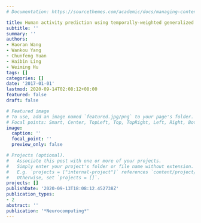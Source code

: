 ```yaml
---
# Documentation: https://sourcethemes.com/academic/docs/managing-content/

title: Human activity prediction using temporally-weighted generalized time warping
subtitle: ''
summary: ''
authors:
- Haoran Wang
- Wankou Yang
- Chunfeng Yuan
- Haibin Ling
- Weiming Hu
tags: []
categories: []
date: '2017-01-01'
lastmod: 2020-09-14T02:08:12+08:00
featured: false
draft: false

# Featured image
# To use, add an image named `featured.jpg/png` to your page's folder.
# Focal points: Smart, Center, TopLeft, Top, TopRight, Left, Right, BottomLeft, Bottom, BottomRight.
image:
  caption: ''
  focal_point: ''
  preview_only: false

# Projects (optional).
#   Associate this post with one or more of your projects.
#   Simply enter your project's folder or file name without extension.
#   E.g. `projects = ["internal-project"]` references `content/project/deep-learning/index.md`.
#   Otherwise, set `projects = []`.
projects: []
publishDate: '2020-09-13T18:08:12.452738Z'
publication_types:
- 2
abstract: ''
publication: '*Neurocomputing*'
---
```

